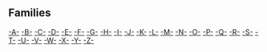 ## Families

[-A-](families_a.md) [-B-](families_b.md) [-C-](families_c.md) [-D-](families_d.md) [-E-](families_e.md) [-F-](families_f.md) [-G-](families_g.md) [-H-](families_h.md) [-I-](families_i.md) [-J-](families_j.md) [-K-](families_k.md) [-L-](families_l.md) [-M-](families_m.md) [-N-](families_n.md) [-O-](families_o.md) [-P-](families_p.md) [-Q-](families_q.md) [-R-](families_r.md) [-S-](families_s.md) [-T-](families_t.md) [-U-](families_u.md) [-V-](families_v.md) [-W-](families_w.md) [-X-](families_x.md) [-Y-](families_y.md) [-Z-](families_z.md)

